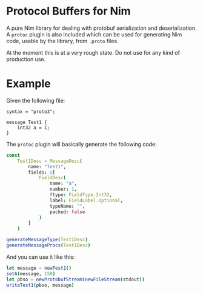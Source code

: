 # Protocol Buffers for Nim

A pure Nim library for dealing with protobuf serialization and deserialization. A `protoc` plugin is also included which can be used for generating Nim code, usable by the library, from `.proto` files.

At the moment this is at a very rough state. Do not use for any kind of production use.

# Example

Given the following file:

```
syntax = "proto3";

message Test1 {
    int32 a = 1;
}
```

The `protoc` plugin will basically generate the following code:

```nim
const
    Test1Desc = MessageDesc(
        name: "Test1",
        fields: @[
            FieldDesc(
                name: "a",
                number: 1,
                ftype: FieldType.Int32,
                label: FieldLabel.Optional,
                typeName: "",
                packed: false
            )
        ]
    )

generateMessageType(Test1Desc)
generateMessageProcs(Test1Desc)
```

And you can use it like this:

```nim
let message = newTest1()
setA(message, 150)
let pbso = newProtobufStream(newFileStream(stdout))
writeTest1(pbso, message)
```
